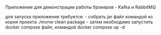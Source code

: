 Приложение для демонстрации работы брокеров - Kafka и RabbitMQ

для запуска приложения требуется:
    - собрать jar файл командой из корня проекта ./mvnw clean package 
    - затем необходимо запустить docker compose файл, командой docker compose up -d
